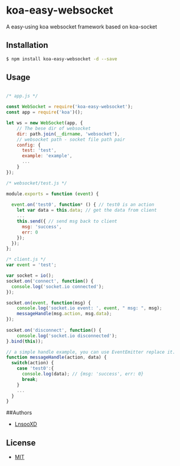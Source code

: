 # koa-easy-websocket
A easy-using koa websocket framework based on koa-socket

## Installation
```sh
$ npm install koa-easy-websocket -d --save
```

## Usage
```js

/* app.js */

const WebSocket = require('koa-easy-websocket');
const app = require('koa')();

let ws = new WebSocket(app, {
    // The bese dir of websocket
    dir: path.join(__dirname, 'websocket'),
    // websocket path - socket file path pair
    config: {
      test: 'test',
      example: 'example',
      ...
    }
});

/* websocket/test.js */

module.exports = function (event) {
  
  event.on('test0', function* () { // test0 is an action
    let var data = this.data; // get the data from client
    ...
    this.send({ // send msg back to client
      msg: 'success',
      err: 0
    });
  });
};

/* client.js */
var event = 'test';

var socket = io();
socket.on('connect', function() {
  console.log('socket.io connected');
});

socket.on(event, function(msg) {
	console.log('socket.io event: ', event, " msg: ", msg);
	messageHandle(msg.action, msg.data);
});
		
socket.on('disconnect', function() {
	console.log('socket.io disconnected');
}.bind(this));

// a simple handle example, you can use EventEmitter replace it.
function messageHandle(action, data) {
  switch(action) {
    case 'test0':{
      console.log(data); // {msg: 'success', err: 0}
      break;
    }
    ...
  }
}

```

##Authors

- [LnsooXD](https://github.com/LnsooXD)

## License

- [MIT](http://spdx.org/licenses/MIT)
